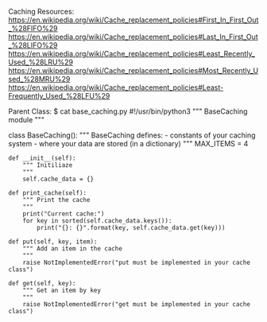 Caching
Resources:
https://en.wikipedia.org/wiki/Cache_replacement_policies#First_In_First_Out_%28FIFO%29
https://en.wikipedia.org/wiki/Cache_replacement_policies#Last_In_First_Out_%28LIFO%29
https://en.wikipedia.org/wiki/Cache_replacement_policies#Least_Recently_Used_%28LRU%29
https://en.wikipedia.org/wiki/Cache_replacement_policies#Most_Recently_Used_%28MRU%29
https://en.wikipedia.org/wiki/Cache_replacement_policies#Least-Frequently_Used_%28LFU%29

Parent Class:
$ cat base_caching.py
#!/usr/bin/python3
""" BaseCaching module
"""

class BaseCaching():
    """ BaseCaching defines:
      - constants of your caching system
      - where your data are stored (in a dictionary)
    """
    MAX_ITEMS = 4

    def __init__(self):
        """ Initiliaze
        """
        self.cache_data = {}

    def print_cache(self):
        """ Print the cache
        """
        print("Current cache:")
        for key in sorted(self.cache_data.keys()):
            print("{}: {}".format(key, self.cache_data.get(key)))

    def put(self, key, item):
        """ Add an item in the cache
        """
        raise NotImplementedError("put must be implemented in your cache class")

    def get(self, key):
        """ Get an item by key
        """
        raise NotImplementedError("get must be implemented in your cache class")
